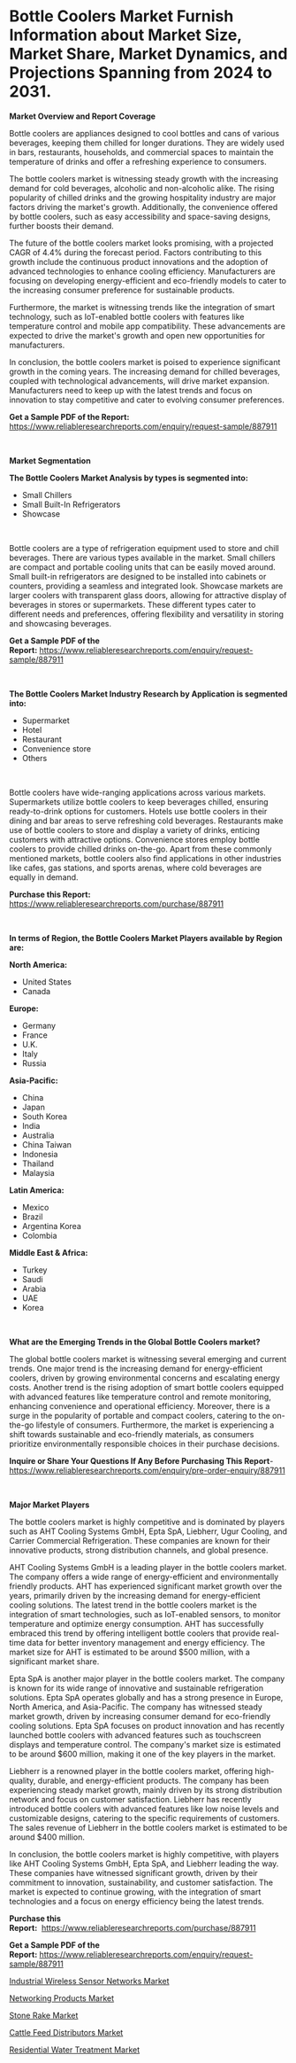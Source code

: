 <p><h1>Bottle Coolers Market Furnish Information about Market Size, Market Share, Market Dynamics, and Projections Spanning from 2024 to 2031.</h1></p><p><strong>Market Overview and Report Coverage</strong></p>
<p><p>Bottle coolers are appliances designed to cool bottles and cans of various beverages, keeping them chilled for longer durations. They are widely used in bars, restaurants, households, and commercial spaces to maintain the temperature of drinks and offer a refreshing experience to consumers.</p><p>The bottle coolers market is witnessing steady growth with the increasing demand for cold beverages, alcoholic and non-alcoholic alike. The rising popularity of chilled drinks and the growing hospitality industry are major factors driving the market's growth. Additionally, the convenience offered by bottle coolers, such as easy accessibility and space-saving designs, further boosts their demand.</p><p>The future of the bottle coolers market looks promising, with a projected CAGR of 4.4% during the forecast period. Factors contributing to this growth include the continuous product innovations and the adoption of advanced technologies to enhance cooling efficiency. Manufacturers are focusing on developing energy-efficient and eco-friendly models to cater to the increasing consumer preference for sustainable products.</p><p>Furthermore, the market is witnessing trends like the integration of smart technology, such as IoT-enabled bottle coolers with features like temperature control and mobile app compatibility. These advancements are expected to drive the market's growth and open new opportunities for manufacturers.</p><p>In conclusion, the bottle coolers market is poised to experience significant growth in the coming years. The increasing demand for chilled beverages, coupled with technological advancements, will drive market expansion. Manufacturers need to keep up with the latest trends and focus on innovation to stay competitive and cater to evolving consumer preferences.</p></p>
<p><strong>Get a Sample PDF of the Report:</strong> <a href="https://www.reliableresearchreports.com/enquiry/request-sample/887911">https://www.reliableresearchreports.com/enquiry/request-sample/887911</a></p>
<p>&nbsp;</p>
<p><strong>Market Segmentation</strong></p>
<p><strong>The Bottle Coolers Market Analysis by types is segmented into:</strong></p>
<p><ul><li>Small Chillers</li><li>Small Built-In Refrigerators</li><li>Showcase</li></ul></p>
<p>&nbsp;</p>
<p><p>Bottle coolers are a type of refrigeration equipment used to store and chill beverages. There are various types available in the market. Small chillers are compact and portable cooling units that can be easily moved around. Small built-in refrigerators are designed to be installed into cabinets or counters, providing a seamless and integrated look. Showcase markets are larger coolers with transparent glass doors, allowing for attractive display of beverages in stores or supermarkets. These different types cater to different needs and preferences, offering flexibility and versatility in storing and showcasing beverages.</p></p>
<p><strong>Get a Sample PDF of the Report:</strong>&nbsp;<a href="https://www.reliableresearchreports.com/enquiry/request-sample/887911">https://www.reliableresearchreports.com/enquiry/request-sample/887911</a></p>
<p>&nbsp;</p>
<p><strong>The Bottle Coolers Market Industry Research by Application is segmented into:</strong></p>
<p><ul><li>Supermarket</li><li>Hotel</li><li>Restaurant</li><li>Convenience store</li><li>Others</li></ul></p>
<p>&nbsp;</p>
<p><p>Bottle coolers have wide-ranging applications across various markets. Supermarkets utilize bottle coolers to keep beverages chilled, ensuring ready-to-drink options for customers. Hotels use bottle coolers in their dining and bar areas to serve refreshing cold beverages. Restaurants make use of bottle coolers to store and display a variety of drinks, enticing customers with attractive options. Convenience stores employ bottle coolers to provide chilled drinks on-the-go. Apart from these commonly mentioned markets, bottle coolers also find applications in other industries like cafes, gas stations, and sports arenas, where cold beverages are equally in demand.</p></p>
<p><strong>Purchase this Report:</strong>&nbsp; <a href="https://www.reliableresearchreports.com/purchase/887911">https://www.reliableresearchreports.com/purchase/887911</a></p>
<p>&nbsp;</p>
<p><strong>In terms of Region, the Bottle Coolers Market Players available by Region are:</strong></p>
<p>
    <p> <strong> North America: </strong>
        <ul>
            <li>United States</li>
            <li>Canada</li>
        </ul>
        </p> 
    <p> <strong> Europe: </strong>
        <ul>
            <li>Germany</li>
            <li>France</li>
            <li>U.K.</li>
            <li>Italy</li>
            <li>Russia</li>
        </ul>
        </p> 
    <p> <strong> Asia-Pacific: </strong>
        <ul>
            <li>China</li>
            <li>Japan</li>
            <li>South Korea</li>
            <li>India</li>
            <li>Australia</li>
            <li>China Taiwan</li>
            <li>Indonesia</li>
            <li>Thailand</li>
            <li>Malaysia</li>
        </ul>
        </p> 
    <p> <strong> Latin America: </strong>
        <ul>
            <li>Mexico</li>
            <li>Brazil</li>
            <li>Argentina Korea</li>
            <li>Colombia</li>
        </ul>
        </p> 
    <p> <strong> Middle East & Africa: </strong>
        <ul>
            <li>Turkey</li>
            <li>Saudi</li>
            <li>Arabia</li>
            <li>UAE</li>
            <li>Korea</li>
        </ul>
    </p>
    </p>
<p>&nbsp;</p>
<p><strong>What are the Emerging Trends in the Global Bottle Coolers market?</strong></p>
<p><p>The global bottle coolers market is witnessing several emerging and current trends. One major trend is the increasing demand for energy-efficient coolers, driven by growing environmental concerns and escalating energy costs. Another trend is the rising adoption of smart bottle coolers equipped with advanced features like temperature control and remote monitoring, enhancing convenience and operational efficiency. Moreover, there is a surge in the popularity of portable and compact coolers, catering to the on-the-go lifestyle of consumers. Furthermore, the market is experiencing a shift towards sustainable and eco-friendly materials, as consumers prioritize environmentally responsible choices in their purchase decisions.</p></p>
<p><strong>Inquire or Share Your Questions If Any Before Purchasing This Report</strong>- <a href="https://www.reliableresearchreports.com/enquiry/pre-order-enquiry/887911">https://www.reliableresearchreports.com/enquiry/pre-order-enquiry/887911</a></p>
<p>&nbsp;</p>
<p><strong>Major Market Players</strong></p>
<p><p>The bottle coolers market is highly competitive and is dominated by players such as AHT Cooling Systems GmbH, Epta SpA, Liebherr, Ugur Cooling, and Carrier Commercial Refrigeration. These companies are known for their innovative products, strong distribution channels, and global presence.</p><p>AHT Cooling Systems GmbH is a leading player in the bottle coolers market. The company offers a wide range of energy-efficient and environmentally friendly products. AHT has experienced significant market growth over the years, primarily driven by the increasing demand for energy-efficient cooling solutions. The latest trend in the bottle coolers market is the integration of smart technologies, such as IoT-enabled sensors, to monitor temperature and optimize energy consumption. AHT has successfully embraced this trend by offering intelligent bottle coolers that provide real-time data for better inventory management and energy efficiency. The market size for AHT is estimated to be around $500 million, with a significant market share.</p><p>Epta SpA is another major player in the bottle coolers market. The company is known for its wide range of innovative and sustainable refrigeration solutions. Epta SpA operates globally and has a strong presence in Europe, North America, and Asia-Pacific. The company has witnessed steady market growth, driven by increasing consumer demand for eco-friendly cooling solutions. Epta SpA focuses on product innovation and has recently launched bottle coolers with advanced features such as touchscreen displays and temperature control. The company's market size is estimated to be around $600 million, making it one of the key players in the market.</p><p>Liebherr is a renowned player in the bottle coolers market, offering high-quality, durable, and energy-efficient products. The company has been experiencing steady market growth, mainly driven by its strong distribution network and focus on customer satisfaction. Liebherr has recently introduced bottle coolers with advanced features like low noise levels and customizable designs, catering to the specific requirements of customers. The sales revenue of Liebherr in the bottle coolers market is estimated to be around $400 million.</p><p>In conclusion, the bottle coolers market is highly competitive, with players like AHT Cooling Systems GmbH, Epta SpA, and Liebherr leading the way. These companies have witnessed significant growth, driven by their commitment to innovation, sustainability, and customer satisfaction. The market is expected to continue growing, with the integration of smart technologies and a focus on energy efficiency being the latest trends.</p></p>
<p><strong>Purchase this Report:</strong>&nbsp;&nbsp;<a href="https://www.reliableresearchreports.com/purchase/887911">https://www.reliableresearchreports.com/purchase/887911</a></p>
<p></p>
<p><strong>Get a Sample PDF of the Report:</strong>&nbsp;<a href="https://www.reliableresearchreports.com/enquiry/request-sample/887911">https://www.reliableresearchreports.com/enquiry/request-sample/887911</a></p>
<p><p><a href="https://medium.com/p/0ffeda0bc386/edit">Industrial Wireless Sensor Networks Market</a></p><p><a href="https://medium.com/p/5933c0f7ca5c/edit">Networking Products Market</a></p><p><a href="https://github.com/Krish2023na/Market-Research-Report-List-2/blob/main/stone-rake-market.md">Stone Rake Market</a></p><p><a href="https://github.com/zebdakicsin/Market-Research-Report-List-2/blob/main/cattle-feed-distributors-market.md">Cattle Feed Distributors Market</a></p><p><a href="https://medium.com/p/965922592adf/edit">Residential Water Treatment Market</a></p></p>